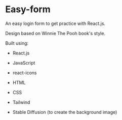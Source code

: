 # Easy-form

An easy login form to get practice with React.js. 

Design based on Winnie The Pooh book's style.

Built using:

- React.js
- JavaScript
- react-icons
- HTML
- CSS
- Tailwind

- Stable Diffusion (to create the background image)
